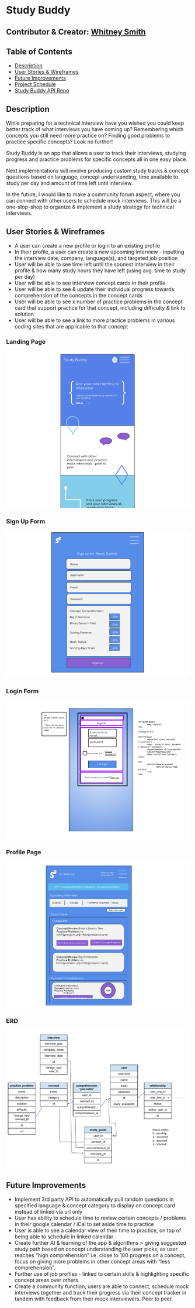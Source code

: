 # Study Buddy
## Contributor & Creator: [Whitney Smith](https://www.whitneyleesmith.com/)

## Table of Contents
- [Description](https://github.com/PlinytheYounger/study_buddy_frontend/tree/master/study_buddy_client#description)
- [User Stories & Wireframes](https://github.com/PlinytheYounger/study_buddy_frontend/tree/master/study_buddy_client#user-stories--wireframes)
- [Future Improvements](https://github.com/PlinytheYounger/study_buddy_frontend/tree/master/study_buddy_client#future-improvements)
- [Project Schedule]()
- [Study Buddy API Repo](https://github.com/PlinytheYounger/study_buddy_api_new)

## Description
While preparing for a technical interview have you wished you could keep better track of what interviews you have coming up? Remembering which concepts you still need more practice on? Finding good problems to practice specific concepts? Look no further!

Study Buddy is an app that allows a user to track their interviews, studying progress and practice problems for specific concepts all in one easy place. 

Next implementations will involve producing custom study tracks & concept questions based on language, concept understanding, time available to study per day and amount of time left until interview. 

In the future, I would like to make a community forum aspect, where you can connect with other users to schedule mock interviews. This will be a one-stop-shop to organize & implement a study strategy for technical interviews.

## User Stories & Wireframes
- A user can create a new profile or login to an existing profile
- In their profile, a user can create a new upcoming interview - inputting the interview date, company, language(s), and targeted job position
- User will be able to see time left until the soonest interview in their profile & how many study hours they have left (using avg. time to study per day)
- User will be able to see interview concept cards in their profile
- User will be able to see & update their individual progress towards comprehension of the concepts in the concept cards
- User will be able to see x number of practice problems in the concept card that support practice for that concept, including difficulty & link to solution
- User will be able to see a link to more practice problems in various coding sites that are applicable to that concept

### Landing Page
![Landing Page](./src/images/Unmarked-Landing-Wireframe.png)

### Sign Up Form
![Sign Up Form](./src/images/SignUpForm.png)

### Login Form
![Login Form](./src/images/Sign_Up_Modal.png)

### Profile Page
![Profile Page](./src/images/Wireframe_ProfilePage.png)

### ERD
![Data Tables](./src/images/DataTables.png)

## Future Improvements
- Implement 3rd party API to automatically pull random questions in specified language & concept category to display on concept card instead of linked via url only
- User has ability to schedule time to review certain concepts / problems in their google calendar / iCal to set aside time to practice
- User is able to see a calendar view of their time to practice, on top of being able to schedule in linked calendar
- Create further AI & learning of the app & algorithms > giving suggested study path based on concept understanding the user picks, as user reaches “high comprehension” i.e. close to 100 progress on a concept, focus on giving more problems in other concept areas with “less comprehension”. 
- Further use of job profiles - linked to certain skills & highlighting specific concept areas over others. 
- Create a community function; users are able to connect, schedule mock interviews together and track their progress via their concept tracker in tandem with feedback from their mock interviewers. Peer to peer.


